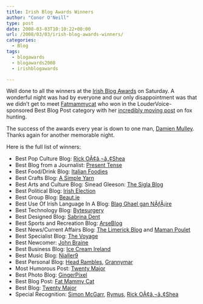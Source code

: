 ```yaml
---
title: Irish Blog Awards Winners
author: "Conor O'Neill"
type: post
date: 2008-03-03T10:10:22+00:00
url: /2008/03/03/irish-blog-awards-winners/
categories:
  - Blog
tags:
  - blogawards
  - blogawards2008
  - irishblogawards

---
```

Well done to all the winners at the [Irish Blog Awards][1] on Saturday. A wonderful night was had by everyone and our only disappointment was that we didn&#8217;t get to meet [Fatmammycat][2] who won in the LouderVoice-sponsored Best Blog Post category with her [incredibly moving post][3] on fox hunting.

The success of the awards every year is down to one man, [Damien Mulley][4]. Thanks again for another memorable night.

Here is the full list of winners:

  * Best Pop Culture Blog: [Rick OÃ¢â‚¬â„¢Shea][5]
  * Best Blog from a Journalist: [Present Tense][6]
  * Best Food/Drink Blog: [Italian Foodies][7]
  * Best Crafts Blog: [A Simple Yarn][8]
  * Best Arts and Culture Blog: Sinead Gleeson: [The Sigla Blog][9]
  * Best Political Blog: [Irish Election][10]
  * Best Group Blog: [Beaut.ie][11]
  * Best Use Of Irish Language In A Blog: [Blag Ghael gan NÃƒÂ¡ire][12]
  * Best Technology Blog: [Bytesurgery][13]
  * Best Designed Blog: [Sabrina Dent][14]
  * Best Sports and Recreation Blog: [ArseBlog][15]
  * Best News/Current Affairs Blog: [The Limerick Blog][16] and [Maman Poulet][17]
  * Best Specialist Blog: [The Voyage][18]
  * Best Newcomer: [John Braine][19]
  * Best Business Blog: [Ice Cream Ireland][20]
  * Best Music Blog: [Nialler9][21]
  * Best Personal Blog: [Head Rambles][22], [Grannymar][23]
  * Most Humorous Post: [Twenty Major][24]
  * Best Photo Blog: [GingerPixel][25]
  * Best Blog Post: [Fat Mammy Cat][3]
  * Best Blog: [Twenty Major][24]
  * Special Recognition: [Simon McGarr][26], [Rymus][27], [Rick OÃ¢â‚¬â„¢Shea][5]

 [1]: http://awards.ie/blogawards/
 [2]: http://fatmammycat.blogspot.com/
 [3]: http://fatmammycat.blogspot.com/2007/11/fox-hunting-horses-and-girls-awakening.html
 [4]: http://mulley.net/
 [5]: http://rickoshea.wordpress.com/
 [6]: http://www.ireland.com/blogs/presenttense/
 [7]: http://italianfoodies.blog.com/
 [8]: http://asimpleyarn.net/
 [9]: http://www.sineadgleeson.com/blog/
 [10]: http://irishelection.com/
 [11]: http://beaut.ie/
 [12]: http://gaelgannaire.blogspot.com/
 [13]: http://bytesurgery.com/
 [14]: http://sabrinadent.com/
 [15]: http://arseblog.com/
 [16]: http://www.limerickblogger.org/blog/
 [17]: http://www.mamanpoulet.com/
 [18]: http://thefamilyvoyage.blogspot.com/
 [19]: http://www.johnbraine.com/
 [20]: http://icecreamireland.com/
 [21]: http://nialler9.com/blog
 [22]: http://www.headrambles.com/
 [23]: http://grannymar.com/blog/
 [24]: http://twentymajor.net/
 [25]: http://gingerpixel.com/
 [26]: http://www.tuppenceworth.ie/
 [27]: http://blog.rymus.net/
